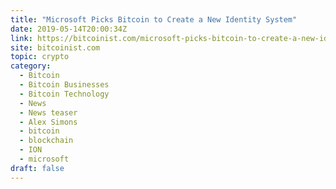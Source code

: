 ```yaml
---
title: "Microsoft Picks Bitcoin to Create a New Identity System"
date: 2019-05-14T20:00:34Z
link: https://bitcoinist.com/microsoft-picks-bitcoin-to-create-a-new-identity-system/?utm_medium=RSS&utm_source=hune
site: bitcoinist.com
topic: crypto
category:
  - Bitcoin
  - Bitcoin Businesses
  - Bitcoin Technology
  - News
  - News teaser
  - Alex Simons
  - bitcoin
  - blockchain
  - ION
  - microsoft
draft: false
---
```

